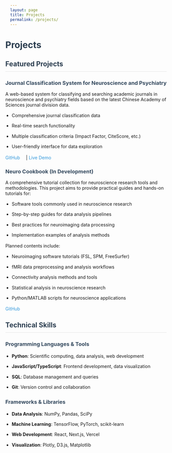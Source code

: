 ```yaml
---
layout: page
title: Projects
permalink: /projects/
---
```


# Projects

## Featured Projects

### Journal Classification System for Neuroscience and Psychiatry

A web-based system for classifying and searching academic journals in neuroscience and psychiatry fields based on the latest Chinese Academy of Sciences journal division data.
- Comprehensive journal classification data
- Real-time search functionality
- Multiple classification criteria (Impact Factor, CiteScore, etc.)
- User-friendly interface for data exploration

[GitHub](https://github.com/JunlinJing/neuroscience_psychiatry_journal_classification) | [Live Demo](https://neuroscience-psychiatry-journal-classification.vercel.app)

### Neuro Cookbook (In Development)

A comprehensive tutorial collection for neuroscience research tools and methodologies. This project aims to provide practical guides and hands-on tutorials for:
- Software tools commonly used in neuroscience research
- Step-by-step guides for data analysis pipelines
- Best practices for neuroimaging data processing
- Implementation examples of analysis methods

Planned contents include:
- Neuroimaging software tutorials (FSL, SPM, FreeSurfer)
- fMRI data preprocessing and analysis workflows
- Connectivity analysis methods and tools
- Statistical analysis in neuroscience research
- Python/MATLAB scripts for neuroscience applications

[GitHub](https://github.com/JunlinJing/Neuro_cookbook)

## Technical Skills

### Programming Languages & Tools
- **Python**: Scientific computing, data analysis, web development
- **JavaScript/TypeScript**: Frontend development, data visualization
- **SQL**: Database management and queries
- **Git**: Version control and collaboration

### Frameworks & Libraries
- **Data Analysis**: NumPy, Pandas, SciPy
- **Machine Learning**: TensorFlow, PyTorch, scikit-learn
- **Web Development**: React, Next.js, Vercel
- **Visualization**: Plotly, D3.js, Matplotlib

<style>
.page-content {
    max-width: 900px;
    margin: 0 auto;
    padding: 20px;
}

h1, h2, h3 {
    color: #2c3e50;
}

h2 {
    border-bottom: 2px solid #eee;
    padding-bottom: 10px;
    margin-top: 30px;
}

h3 {
    margin-top: 25px;
    color: #34495e;
}

img {
    max-width: 100%;
    height: auto;
    border-radius: 10px;
    margin: 20px 0;
    box-shadow: 0 4px 8px rgba(0,0,0,0.1);
}

ul {
    padding-left: 20px;
}

li {
    margin-bottom: 10px;
    line-height: 1.6;
}

a {
    color: #3498db;
    text-decoration: none;
    margin-right: 15px;
}

a:hover {
    text-decoration: underline;
}

.project-links {
    margin: 15px 0;
}

.project-description {
    margin: 15px 0;
    line-height: 1.6;
}
</style> 